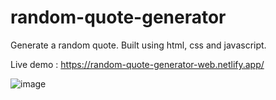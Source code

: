 # random-quote-generator

Generate a random quote. Built using html, css and javascript.

Live demo : https://random-quote-generator-web.netlify.app/

![image](https://user-images.githubusercontent.com/79618101/146660418-c9b64cc8-4b9d-4dc5-bcea-7bd4482ea667.png)

